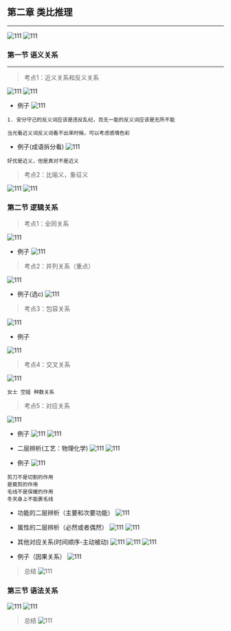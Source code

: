## 第二章 类比推理
----

![111](../images2/74.png)
![111](../images2/75.png)

###  第一节 语义关系
----

> 考点1：近义关系和反义关系

![111](../images2/76.png)
![111](../images2/77.png)

- 例子
![111](../images2/78.png)

```
1. 安分守己的反义词应该是违反乱纪，百无一能的反义词应该是无所不能

当光看近义词反义词看不出来时候，可以考虑感情色彩
```

- 例子(成语拆分看)
![111](../images2/79.png)

```
好优是近义，但是真对不是近义
```

> 考点2：比喻义，象征义

![111](../images2/81.png)
![111](../images2/82.png)


### 第二节 逻辑关系

> 考点1：全同关系

![111](../images2/83.png)

- 例子
![111](../images2/84.png)

> 考点2：并列关系（重点）

![111](../images2/85.png)

- 例子(选c)
![111](../images2/86.png)

> 考点3：包容关系

![111](../images2/87.png)

- 例子

![111](../images2/88.png)



> 考点4：交叉关系

![111](../images2/89.png)


```
女士 空姐 种数关系
```
> 考点5：对应关系

![111](../images2/90.png)

- 例子
![111](../images2/91.png)
![111](../images2/92.png)

- 二层辨析(工艺：物理化学)
![111](../images2/93.png)
![111](../images2/94.png)

- 例子
![111](../images2/95.png)
```
剪刀不是切割的作用
是裁剪的作用
毛线不是保暖的作用
冬天身上不能裹毛线

```

- 功能的二层辨析（主要和次要功能）
![111](../images2/96.png)

- 属性的二层辨析（必然或者偶然）
![111](../images2/97.png)
![111](../images2/98.png)

- 其他对应关系(时间顺序-主动被动)
![111](../images2/99.png)
![111](../images2/100.png)
![111](../images2/101.png)

- 例子（因果关系）
![111](../images2/102.png)

> 总结
![111](../images2/103.png)

### 第三节 语法关系

![111](../images2/104.png)
![111](../images2/105.png)

> 总结
![111](../images2/106.png)